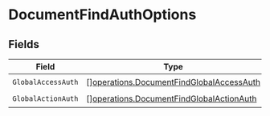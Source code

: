 # DocumentFindAuthOptions


## Fields

| Field                                                                                                | Type                                                                                                 | Required                                                                                             | Description                                                                                          |
| ---------------------------------------------------------------------------------------------------- | ---------------------------------------------------------------------------------------------------- | ---------------------------------------------------------------------------------------------------- | ---------------------------------------------------------------------------------------------------- |
| `GlobalAccessAuth`                                                                                   | [][operations.DocumentFindGlobalAccessAuth](../../models/operations/documentfindglobalaccessauth.md) | :heavy_check_mark:                                                                                   | N/A                                                                                                  |
| `GlobalActionAuth`                                                                                   | [][operations.DocumentFindGlobalActionAuth](../../models/operations/documentfindglobalactionauth.md) | :heavy_check_mark:                                                                                   | N/A                                                                                                  |